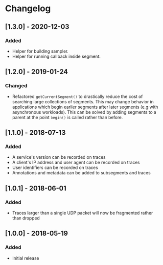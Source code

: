 # Changelog

## [1.3.0] - 2020-12-03
### Added
- Helper for building sampler.
- Helper for running callback inside segment.

## [1.2.0] - 2019-01-24
### Changed
- Refactored ```getCurrentSegment()``` to drastically reduce the cost of searching large collections of segments. This may change behavior in applications which begin earlier segments after later segments (e.g with asynchronous workloads). This can be solved by adding segments to a parent at the point ```begin()``` is called rather than before.

## [1.1.0] - 2018-07-13
### Added
- A service's version can be recorded on traces
- A client's IP address and user agent can be recorded on traces
- User identifiers can be recorded on traces
- Annotations and metadata can be added to subsegments and traces

## [1.0.1] - 2018-06-01
### Added
- Traces larger than a single UDP packet will now be fragmented rather than dropped

## [1.0.0] - 2018-05-19
### Added
- Initial release

